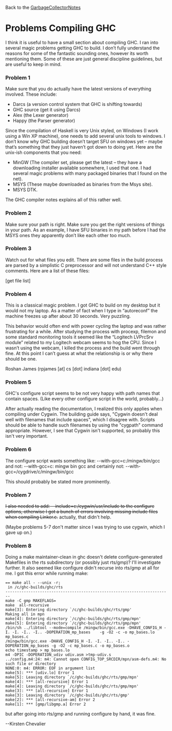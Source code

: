 
Back to the [GarbageCollectorNotes](garbage-collector-notes)


# Problems Compiling GHC



I think it is useful to have a small section about compiling GHC. I ran into several magic problems getting GHC to build. I don’t fully understand the reasons for some of the fantastic sounding ones, however its worth mentioning them. Some of these are just general discipline guidelines, but are useful to keep in mind.


### Problem 1



Make sure that you do actually have the latest versions of everything involved. These include:


- Darcs (a version control system that GHC is shifting towards)
- GHC source (get it using Darcs)
- Alex (the Lexer generator)
- Happy (the Parser generator)


Since the compilation of Haskell is very Unix styled, on Windows (I work using a Win XP machine), one needs to add several unix tools to windows. I don’t know why GHC building doesn’t target SFU on windows yet – maybe that’s something that they just haven’t got down to doing yet. Here are the unix-ish components that you need:


- MinGW (The compiler set, please get the latest – they have a downloading installer available somewhere, I used that one. I had several magic problems with many packaged binaries that I found on the net).
- MSYS (These maybe downloaded as binaries from the Msys site).
- MSYS DTK. 


The GHC compiler notes explains all of this rather well. 


### Problem 2



Make sure your path is right. Make sure you get the right versions of things in your path. As an example, I have SFU binaries in my path before I had the MSYS ones they apparently don’t like each other too much.


### Problem 3



Watch out for what files you edit. There are some files in the build process are parsed by a simplistic C preprocessor and will not understand C++ style comments. Here are a list of these files:



\[get file list\]


### Problem 4



This is a classical magic problem. I got GHC to build on my desktop but it would not my laptop. As a matter of fact when I type in “autoreconf” the machine freezes up after about 30 seconds. Very puzzling. 



This behavior would often end with power cycling the laptop and was rather frustrating for a while. After studying the process with procexp, filemon and some standard monitoring tools it seemed like the “Logitech LVPrcSrv module” related to my Logitech webcam seems to hog the CPU. Since I wasn’t using the webcam, I killed the process and the build went through fine. At this point I can’t guess at what the relationship is or why there should be one. 



Roshan James (rpjames \[at\] cs \[dot\] indiana \[dot\] edu)


### Problem 5



GHC's configure script seems to be not very happy with path names that contain spaces. (Like every other configure script in the world, probably...) 



After actually reading the documentation, I realized this only applies when compiling under Cygwin. The building guide says, "Cygwin doesn't deal well with filenames that include spaces", which I disagree with. Scripts should be able to handle such filenames by using the "cygpath" command appropriate. However, I see that Cygwin isn't supported, so probably this isn't very important.


### Problem 6



The configure script wants something like:
--with-gcc=c:/mingw/bin/gcc
and not:
--with-gcc=c:
mingw
bin
gcc
and certainly not:
--with-gcc=/cygdrive/c/mingw/bin/gcc



This should probably be stated more prominently.


### Problem 7



~~I also needed to add:
--include=c:/cygwin/usr/include
to the configure options, otherwise I got a bunch of errors involving missing include files when compiling Linker.c.~~ actually, that didn't help.



(Maybe problems 5-7 don't matter since I was trying to use cygwin, which I gave up on.)


### Problem 8



Doing a make maintainer-clean in ghc doesn't delete configure-generated Makefiles in the rts subdirectory (or possibly just rts/gmp)? I'll investigate further. It also seemed like configure didn't recurse into rts/gmp at all for me. I got this error while running make:


```wiki
== make all - --unix -r;
 in /c/ghc-builds/ghc/rts
------------------------------------------------------------------------
make -C gmp MAKEFLAGS=
make  all-recursive
make[3]: Entering directory `/c/ghc-builds/ghc/rts/gmp'
Making all in mpn
make[4]: Entering directory `/c/ghc-builds/ghc/rts/gmp/mpn'
make[5]: Entering directory `/c/ghc-builds/ghc/rts/gmp/mpn'
/bin/sh ../libtool --mode=compile /mingw/bin/gcc.exe -DHAVE_CONFIG_H -I. -I. -I.. -I.. -DOPERATION_mp_bases    -g -O2 -c -o mp_bases.lo mp_bases.c
/mingw/bin/gcc.exe -DHAVE_CONFIG_H -I. -I. -I.. -I.. -DOPERATION_mp_bases -g -O2 -c mp_bases.c -o mp_bases.o
echo timestamp > mp_bases.lo
m4 -DPIC -DOPERATION_udiv udiv.asm >tmp-udiv.s
../config.m4:24: m4: Cannot open CONFIG_TOP_SRCDIR/mpn/asm-defs.m4: No such file or directory
NONE:0: m4: ERROR: EOF in argument list
make[5]: *** [udiv.lo] Error 1
make[5]: Leaving directory `/c/ghc-builds/ghc/rts/gmp/mpn'
make[4]: *** [all-recursive] Error 1
make[4]: Leaving directory `/c/ghc-builds/ghc/rts/gmp/mpn'
make[3]: *** [all-recursive] Error 1
make[3]: Leaving directory `/c/ghc-builds/ghc/rts/gmp'
make[2]: *** [all-recursive-am] Error 2
make[1]: *** [gmp/libgmp.a] Error 2
```


but after going into rts/gmp and running configure by hand, it was fine.



--Kirsten Chevalier


